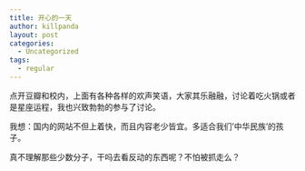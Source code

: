 ```yaml
---
title: 开心的一天
author: killpanda
layout: post
categories:
  - Uncategorized
tags:
  - regular
---
```

点开豆瓣和校内，上面有各种各样的欢声笑语，大家其乐融融，讨论着吃火锅或者是星座运程，我也兴致勃勃的参与了讨论。

我想：国内的网站不但上着快，而且内容老少皆宜。多适合我们’中华民族’的孩子。

真不理解那些少数分子，干吗去看反动的东西呢？不怕被抓走么？
